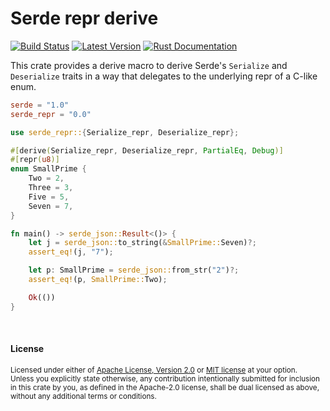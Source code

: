 Serde repr derive
=================

[![Build Status](https://api.travis-ci.org/dtolnay/serde-repr.svg?branch=master)](https://travis-ci.org/dtolnay/serde-repr)
[![Latest Version](https://img.shields.io/crates/v/serde_repr.svg)](https://crates.io/crates/serde_repr)
[![Rust Documentation](https://img.shields.io/badge/api-rustdoc-blue.svg)](https://docs.rs/serde_repr)

This crate provides a derive macro to derive Serde's `Serialize` and
`Deserialize` traits in a way that delegates to the underlying repr of a C-like
enum.

```toml
serde = "1.0"
serde_repr = "0.0"
```

```rust
use serde_repr::{Serialize_repr, Deserialize_repr};

#[derive(Serialize_repr, Deserialize_repr, PartialEq, Debug)]
#[repr(u8)]
enum SmallPrime {
    Two = 2,
    Three = 3,
    Five = 5,
    Seven = 7,
}

fn main() -> serde_json::Result<()> {
    let j = serde_json::to_string(&SmallPrime::Seven)?;
    assert_eq!(j, "7");

    let p: SmallPrime = serde_json::from_str("2")?;
    assert_eq!(p, SmallPrime::Two);

    Ok(())
}
```

<br>

#### License

<sup>
Licensed under either of <a href="LICENSE-APACHE">Apache License, Version
2.0</a> or <a href="LICENSE-MIT">MIT license</a> at your option.
</sup>

<br>

<sub>
Unless you explicitly state otherwise, any contribution intentionally submitted
for inclusion in this crate by you, as defined in the Apache-2.0 license, shall
be dual licensed as above, without any additional terms or conditions.
</sub>
